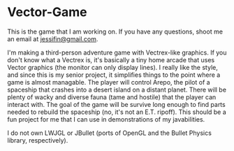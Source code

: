 Vector-Game
===========

This is the game that I am working on. If you have any questions, shoot me an email at jessifin@gmail.com.

I'm making a third-person adventure game with Vectrex-like graphics. If you don't know what a Vectrex is, it's basically a tiny home arcade that uses Vector graphics (the monitor can only display lines).
I really like the style, and since this is my senior project, it simplifies things to the point where a game is almost managable.
The player will control Arepo, the pilot of a spaceship that crashes into a desert island on a distant planet. There will be plenty of wacky and diverse fauna (tame and hostile) that the player can interact with.
The goal of the game will be survive long enough to find parts needed to rebuild the spaceship (no, it's not an E.T. ripoff).
This should be a fun project for me that I can use in demonstrations of my javabilities.

I do not own LWJGL or JBullet (ports of OpenGL and the Bullet Physics library, respectively).
